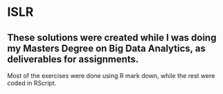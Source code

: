 # ISLR
## These solutions were created while I was doing my Masters Degree on Big Data Analytics, as deliverables for assignments.
Most of the exercises were done using R mark down, while the rest were coded in RScript.